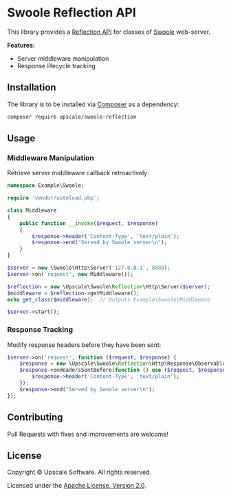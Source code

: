 Swoole Reflection API
=====================

This library provides a [Reflection API](http://us3.php.net/manual/en/intro.reflection.php) for classes of [Swoole](https://www.swoole.co.uk/) web-server.

**Features:**
- Server middleware manipulation
- Response lifecycle tracking

## Installation

The library is to be installed via [Composer](https://getcomposer.org/) as a dependency:
```bash
composer require upscale/swoole-reflection
```
## Usage

### Middleware Manipulation

Retrieve server middleware callback retroactively:
```php
namespace Example\Swoole;

require 'vendor/autoload.php';

class Middleware
{
    public function __invoke($request, $response)
    {
        $response->header('Content-Type', 'text/plain');
        $response->end("Served by Swoole server\n");
    }
}

$server = new \Swoole\Http\Server('127.0.0.1', 8080);
$server->on('request', new Middleware());

$reflection = new \Upscale\Swoole\Reflection\Http\Server($server);
$middleware = $reflection->getMiddleware();
echo get_class($middleware);  // Outputs Example\Swoole\Middleware

$server->start();
```

### Response Tracking

Modify response headers before they have been sent:
```php
$server->on('request', function ($request, $response) {
    $response = new \Upscale\Swoole\Reflection\Http\Response\Observable($response);
    $response->onHeadersSentBefore(function () use ($request, $response) {
        $response->header('Content-Type', 'text/plain');
    });    
    $response->end("Served by Swoole server\n");
});
```


## Contributing

Pull Requests with fixes and improvements are welcome!

## License

Copyright © Upscale Software. All rights reserved.

Licensed under the [Apache License, Version 2.0](http://www.apache.org/licenses/LICENSE-2.0).